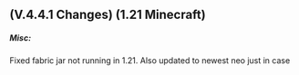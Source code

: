 ## **(V.4.4.1 Changes) (1.21 Minecraft)**

##### Misc:
Fixed fabric jar not running in 1.21. Also updated to newest neo just in case